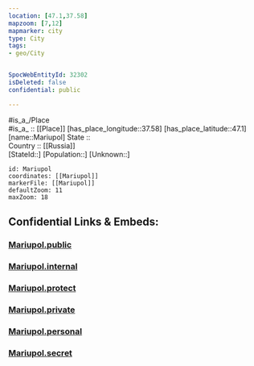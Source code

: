 ```yaml
---
location: [47.1,37.58] 
mapzoom: [7,12] 
mapmarker: city 
type: City
tags:
- geo/City


SpocWebEntityId: 32302
isDeleted: false
confidential: public

---
```

#is_a_/Place  
#is_a_ :: [[Place]] 
[has_place_longitude::37.58] 
[has_place_latitude::47.1] 
[name::Mariupol] 
State ::  
Country :: [[Russia]]  
[StateId::] 
[Population::] 
[Unknown::] 


```leaflet
id: Mariupol
coordinates: [[Mariupol]] 
markerFile: [[Mariupol]] 
defaultZoom: 11 
maxZoom: 18
```


## Confidential Links & Embeds: 

### [Mariupol.public](/_public/\Earth\Continent\Europe\Europe~East\Ukraine\Regions~Ukraine\Donets'k\CityMariupol.public.md) 

### [Mariupol.internal](/_internal/\Earth\Continent\Europe\Europe~East\Ukraine\Regions~Ukraine\Donets'k\CityMariupol.internal.md) 

### [Mariupol.protect](/_protect/\Earth\Continent\Europe\Europe~East\Ukraine\Regions~Ukraine\Donets'k\CityMariupol.protect.md) 

### [Mariupol.private](/_private/\Earth\Continent\Europe\Europe~East\Ukraine\Regions~Ukraine\Donets'k\CityMariupol.private.md) 

### [Mariupol.personal](/_personal/\Earth\Continent\Europe\Europe~East\Ukraine\Regions~Ukraine\Donets'k\CityMariupol.personal.md) 

### [Mariupol.secret](/_secret/\Earth\Continent\Europe\Europe~East\Ukraine\Regions~Ukraine\Donets'k\CityMariupol.secret.md)

